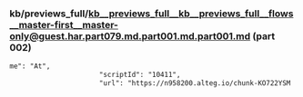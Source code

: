 ### kb/previews_full/kb__previews_full__kb__previews_full__flows__master-first__master-only@guest.har.part079.md.part001.md.part001.md (part 002)

```md
me": "At",
                      "scriptId": "10411",
                      "url": "https://n958200.alteg.io/chunk-KO722YSM
```

```
